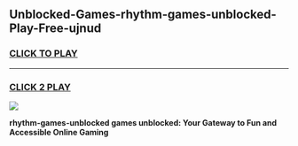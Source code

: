 
## Unblocked-Games-rhythm-games-unblocked-Play-Free-ujnud
<h3>
<a href="https://premium76.site?title=rhythm-games-unblocked&ref=18A1">CLICK TO PLAY</a></h3>
<hr>

<h3>
<a href="https://premium76.site?title=rhythm-games-unblocked&ref=18A1">CLICK 2 PLAY</a>
  
</h3>

<a href="https://premium76.site?title=rhythm-games-unblocked&ref=18A1"><img src="https://clearcache.store/games.png"></a>


**rhythm-games-unblocked games unblocked: Your Gateway to Fun and Accessible Online Gaming**
